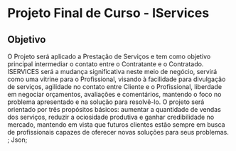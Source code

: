 # Projeto Final de Curso - IServices

## Objetivo
O Projeto será aplicado a Prestação de Serviços e tem como objetivo principal intermediar o contato entre o Contratante e o Contratado.
ISERVICES será a mudança significativa neste meio de negócio, servirá como uma vitrine para o Profissional, visando à facilidade para divulgação de serviços, agilidade no contato entre Cliente e o Profissional, liberdade em negociar orçamentos, avaliações e comentários, mantendo o foco no problema apresentado e na solução para resolvê-lo.
O projeto será orientado por três propósitos básicos: aumentar a quantidade de vendas dos serviços, reduzir a ociosidade produtiva e ganhar credibilidade no mercado, mantendo em vista que futuros clientes estão sempre em busca de profissionais capazes de oferecer novas soluções para seus problemas. 
;
Json;

